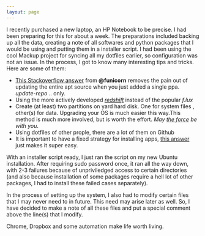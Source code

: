 ```yaml
---
layout: page
---
```


I recently purchased a new laptop, an HP Notebook to be precise. I had been preparing for this for about a week. The preparations included backing up all the data, creating a note of all softwares and python packages that I would be using and putting them in a installer script. I had been using the cool Mackup project for syncing all my dotfiles earlier, so configuration was not an issue. In the process, I got to know many interesting tips and tricks. Here are some of them:

- [This Stackoverflow answer](http://askubuntu.com/a/197532/340589) from **@funicorn** removes the pain out of updating the entire apt source when you just added a single ppa. *update-repo <tab> <tab>* .. only.
- Using the more actively developed *[redshift](http://jonls.dk/redshift/)* instead of the popular *f.lux*
- Create (at least) two partitions on yard hard disk. One for system files , other(s) for data. Upgrading your OS is much easier this way.This method is much more involved, but is worth the effort. *May [the force](https://help.ubuntu.com/community/Partitioning/Home/Moving) be with you*.
- Using dotfiles of other prople, there are a lot of them on Github
- It is important to have a fixed strategy for installing apps, [this answer](http://askubuntu.com/questions/1148/what-is-the-best-place-to-install-user-apps) just makes it super easy.

With an installer script ready, I just ran the script on my new Ubuntu installation. After requiring sudo password once, it ran all the way down, with 2-3 failures because of unpriviledged access to certain directories (and also because installation of some packages require a hell lot of other packages, I had to install these failed cases separately). 

In the process of setting up the system, I also had to modify certain files that I may never need to in future. This need may arise later as well. So, I have decided to make a note of all these files and put a special comment above the line(s) that I modify.


Chrome, Dropbox and some automation make life worth living.



 
